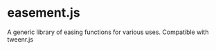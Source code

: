 easement.js
========

A generic library of easing functions for various uses. Compatible with tweenr.js
